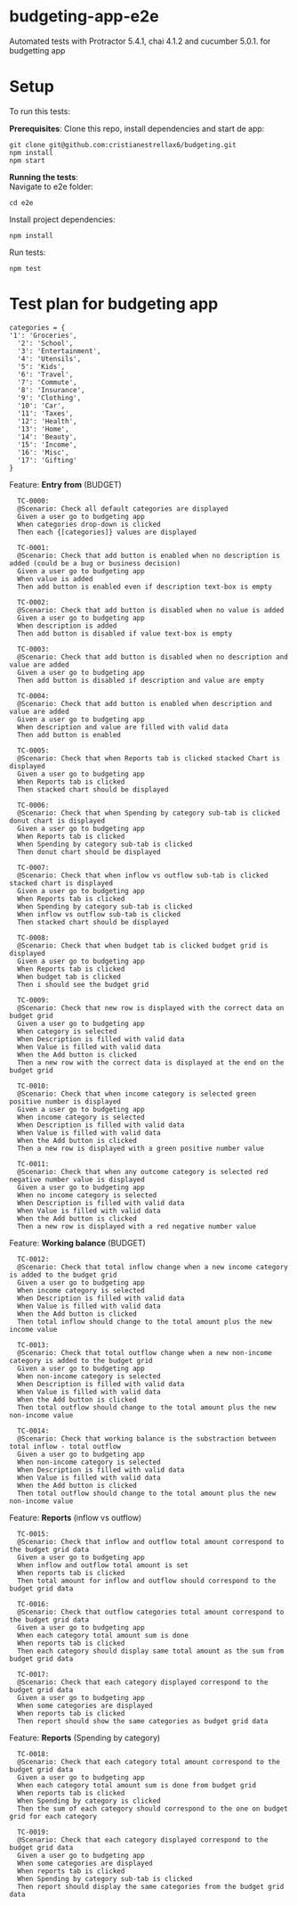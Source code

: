 # budgeting-app-e2e
Automated tests with Protractor 5.4.1, chai 4.1.2 and cucumber 5.0.1. for budgetting app


Setup  
==========

To run this tests:  

__Prerequisites__:  Clone this repo, install dependencies and start de app:

    git clone git@github.com:cristianestrellax6/budgeting.git
    npm install
    npm start
    
__Running the tests__:    
Navigate to e2e folder:

    cd e2e
    
Install project dependencies:
    
    npm install

Run tests:
    
    npm test


Test plan for budgeting app
==========
    
    categories = {
    '1': 'Groceries',
      '2': 'School',
      '3': 'Entertainment',
      '4': 'Utensils',
      '5': 'Kids',
      '6': 'Travel',
      '7': 'Commute',
      '8': 'Insurance',
      '9': 'Clothing',
      '10': 'Car',
      '11': 'Taxes',
      '12': 'Health',
      '13': 'Home',
      '14': 'Beauty',
      '15': 'Income',
      '16': 'Misc',
      '17': 'Gifting'
    }

 Feature: __Entry from__ (BUDGET)
  
      TC-0000:
      @Scenario: Check all default categories are displayed
      Given a user go to budgeting app
      When categories drop-down is clicked 
      Then each {[categories]} values are displayed
      
      TC-0001:
      @Scenario: Check that add button is enabled when no description is added (could be a bug or business decision)
      Given a user go to budgeting app
      When value is added
      Then add button is enabled even if description text-box is empty 
      
      TC-0002:
      @Scenario: Check that add button is disabled when no value is added
      Given a user go to budgeting app
      When description is added
      Then add button is disabled if value text-box is empty 
        
      TC-0003:
      @Scenario: Check that add button is disabled when no description and value are added
      Given a user go to budgeting app
      Then add button is disabled if description and value are empty
               
      TC-0004:
      @Scenario: Check that add button is enabled when description and value are added
      Given a user go to budgeting app
      When description and value are filled with valid data
      Then add button is enabled
               
      TC-0005:
      @Scenario: Check that when Reports tab is clicked stacked Chart is displayed
      Given a user go to budgeting app
      When Reports tab is clicked
      Then stacked chart should be displayed
               
      TC-0006:
      @Scenario: Check that when Spending by category sub-tab is clicked donut chart is displayed
      Given a user go to budgeting app
      When Reports tab is clicked
      When Spending by category sub-tab is clicked
      Then donut chart should be displayed
                     
      TC-0007:
      @Scenario: Check that when inflow vs outflow sub-tab is clicked stacked chart is displayed
      Given a user go to budgeting app
      When Reports tab is clicked
      When Spending by category sub-tab is clicked
      When inflow vs outflow sub-tab is clicked
      Then stacked chart should be displayed   
               
      TC-0008:
      @Scenario: Check that when budget tab is clicked budget grid is displayed
      Given a user go to budgeting app
      When Reports tab is clicked
      When budget tab is clicked 
      Then i should see the budget grid      
      
      TC-0009:
      @Scenario: Check that new row is displayed with the correct data on budget grid
      Given a user go to budgeting app
      When category is selected 
      When Description is filled with valid data 
      When Value is filled with valid data 
      When the Add button is clicked 
      Then a new row with the correct data is displayed at the end on the budget grid       
      
      TC-0010:
      @Scenario: Check that when income category is selected green positive number is displayed 
      Given a user go to budgeting app
      When income category is selected 
      When Description is filled with valid data 
      When Value is filled with valid data 
      When the Add button is clicked 
      Then a new row is displayed with a green positive number value
      
      TC-0011:
      @Scenario: Check that when any outcome category is selected red negative number value is displayed 
      Given a user go to budgeting app
      When no income category is selected 
      When Description is filled with valid data 
      When Value is filled with valid data 
      When the Add button is clicked 
      Then a new row is displayed with a red negative number value 

Feature: __Working balance__ (BUDGET) 

      TC-0012:
      @Scenario: Check that total inflow change when a new income category is added to the budget grid
      Given a user go to budgeting app
      When income category is selected 
      When Description is filled with valid data 
      When Value is filled with valid data 
      When the Add button is clicked 
      Then total inflow should change to the total amount plus the new income value 

      TC-0013:
      @Scenario: Check that total outflow change when a new non-income category is added to the budget grid
      Given a user go to budgeting app
      When non-income category is selected 
      When Description is filled with valid data 
      When Value is filled with valid data 
      When the Add button is clicked 
      Then total outflow should change to the total amount plus the new non-income value 

      TC-0014:
      @Scenario: Check that working balance is the substraction between total inflow - total outflow
      Given a user go to budgeting app
      When non-income category is selected 
      When Description is filled with valid data 
      When Value is filled with valid data 
      When the Add button is clicked 
      Then total outflow should change to the total amount plus the new non-income value 
      
Feature: __Reports__ (inflow vs outflow)
    
      TC-0015:
      @Scenario: Check that inflow and outflow total amount correspond to the budget grid data 
      Given a user go to budgeting app
      When inflow and outflow total amount is set
      When reports tab is clicked
      Then total amount for inflow and outflow should correspond to the budget grid data
      
      TC-0016:
      @Scenario: Check that outflow categories total amount correspond to the budget grid data
      Given a user go to budgeting app
      When each category total amount sum is done 
      When reports tab is clicked
      Then each category should display same total amount as the sum from budget grid data 
            
      TC-0017:
      @Scenario: Check that each category displayed correspond to the budget grid data
      Given a user go to budgeting app
      When some categories are displayed
      When reports tab is clicked
      Then report should show the same categories as budget grid data 
      
Feature: __Reports__ (Spending by category)
      
      TC-0018:
      @Scenario: Check that each category total amount correspond to the budget grid data
      Given a user go to budgeting app
      When each category total amount sum is done from budget grid
      When reports tab is clicked
      When Spending by category is clicked
      Then the sum of each category should correspond to the one on budget grid for each category

      TC-0019:
      @Scenario: Check that each category displayed correspond to the budget grid data
      Given a user go to budgeting app
      When some categories are displayed 
      When reports tab is clicked
      When Spending by category sub-tab is clicked 
      Then report should display the same categories from the budget grid data
